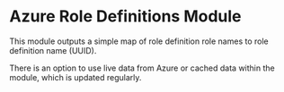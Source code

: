 # Azure Role Definitions Module

This module outputs a simple map of role definition role names to role definition name (UUID).

There is an option to use live data from Azure or cached data within the module, which is updated regularly.
